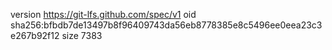 version https://git-lfs.github.com/spec/v1
oid sha256:bfbdb7de13497b8f96409743da56eb8778385e8c5496ee0eea23c3e267b92f12
size 7383
